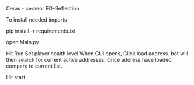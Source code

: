 Ceras - ceraeor
EO-Reflection

To install needed imports

pip install -r requirements.txt

open Main.py

Hit Run
Set player health level
When GUI opens, Click load address. 
bot will then search for current active addresses.
Once address have loaded compare to current list.

Hit start

